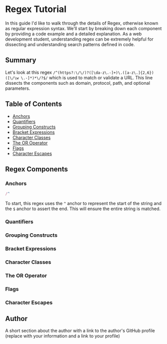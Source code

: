 # Regex Tutorial

In this guide I'd like to walk through the details of Regex, otherwise known as regular expression syntax. We'll start by breaking down each component by providing a code example and a detailed explanation. As a web development student, understanding regex can be extremely helpful for dissecting and understanding search patterns defined in code.

## Summary

Let's look at this regex `/^(https?:\/\/)?([\da-z\.-]+)\.([a-z\.]{2,6})([\/\w \.-]*)*\/?$/` which is used to match or validate a URL. This line dissects the components such as domain, protocol, path, and optional parameters.

## Table of Contents

- [Anchors](#anchors)
- [Quantifiers](#quantifiers)
- [Grouping Constructs](#grouping-constructs)
- [Bracket Expressions](#bracket-expressions)
- [Character Classes](#character-classes)
- [The OR Operator](#the-or-operator)
- [Flags](#flags)
- [Character Escapes](#character-escapes)

## Regex Components

### Anchors

```javascript
/^
```

To start, this regex uses the `^` anchor to represent the start of the string and the `$` anchor to assert the end. This will ensure the entire string is matched.

### Quantifiers

### Grouping Constructs

### Bracket Expressions

### Character Classes

### The OR Operator

### Flags

### Character Escapes

## Author

A short section about the author with a link to the author's GitHub profile (replace with your information and a link to your profile)
